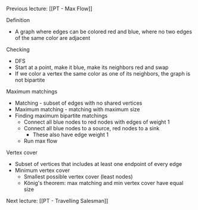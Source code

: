 Previous lecture: [[PT - Max Flow]]


Definition
- A graph where edges can be colored red and blue, where no two edges of the same color are adjacent

Checking
- DFS
- Start at a point, make it blue, make its neighbors red and swap
- If we color a vertex the same color as one of its neighbors, the graph is not bipartite

Maximum matchings
- Matching - subset of edges with no shared vertices
- Maximum matching - matching with maximum size
- Finding maximum bipartite matchings
	- Connect all blue nodes to red nodes with edges of weight 1
	- Connect all blue nodes to a source, red nodes to a sink
		- These also have edge weight 1
	- Run max flow

Vertex cover
- Subset of vertices that includes at least one endpoint of every edge
- Minimum vertex cover
	- Smallest possible vertex cover (least nodes)
	- König's theorem: max matching and min vertex cover have equal size


Next lecture: [[PT - Travelling Salesman]]